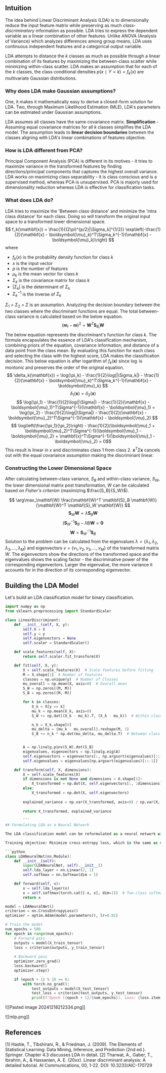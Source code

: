 ## Intuition
The idea behind Linear Discriminant Analysis (LDA) is to dimensionally reduce the input feature matrix while preserving as much *class-discriminatory* information as possible. LDA tries to express the dependent variable as a linear combination of other features. Unlike ANOVA (Analysis of Variance) which analyzes differences among group means, LDA uses continuous independent features and a categorical output variable.

LDA attempts to distance the $k$ classes as much as possible through a linear combination of its features by maximizing the between-class scatter while minimizing within-class scatter. LDA makes an assumption that for each of the $k$ classes, the class conditional densities $p(x∣Y=k)=f_k​(x)$ are multivariate Gaussian distributions.
### Why does LDA make Gaussian assumptions?
One, it makes it mathematically easy to derive a closed-form solution for LDA. Two, through Maximum Likelihood Estimation (MLE), LDA's parameters can be estimated under Gaussian assumptions. 

LDA assumes all classes have the same covariance matrix.
**Simplification** - Assuming equal covariance matrices for all $k$ classes simplifies the LDA model. The assumption leads to **linear decision boundaries** between the classes aligning with LDA's linear combinations of features objective.
### How is LDA different from PCA?
Principal Component Analysis (PCA) is different in its motives - it tries to maximize variance in the transformed features by finding directions/principal components that captures the highest overall variance. LDA works on maximizing class separability - it is class conscious and is a supervised method, whereas PCA is unsupervised. PCA is majorly used for dimensionality reduction whereas LDA is effective for classification tasks.
### What does LDA do?
LDA tries to maximize the 'Between class distance' and minimize the 'intra class distance' for each class. Doing so will transform the original input space to a transformed lower dimensional space.
$$ f_k(\mathbf{x}) = \frac{1}{(2\pi)^{p/2}|\Sigma_k|^{1/2}} \exp\left(-\frac{1}{2}(\mathbf{x} - \boldsymbol{\mu}_k)^T\Sigma_k^{-1}(\mathbf{x} - \boldsymbol{\mu}_k)\right) $$
where
- $f_k​(x)$ is the probability density function for class $k$
- $x$ is the input vector
- $p$ is the number of features
- $\mu_k$​ is the mean vector for class $k$
- $\Sigma_k$ is the covariance matrix for class $k$
- $|\Sigma_k|$ is the determinant of $\Sigma_k$
- $\Sigma_k^{-1}$ is the inverse of $\Sigma_k$

$\Sigma_1$ = $\Sigma_2$ = $\Sigma$ is an assumption. Analyzing the decision boundary between the two classes where the discriminant functions are equal. The total between-class variance is calculated based on the below equation.
$$ (\mathbf{m}_i - \mathbf{m})^2 = \mathbf{W}^T \mathbf{S}_{B_i} \mathbf{W} $$
The below equation represents the discriminant's function for class $k$. The formula encapsulates the essence of LDA's classification mechanism, combining priors of the equation, covariance information, and distance of a data point from the class mean. By evaluating this function for each class and selecting the class with the highest score, LDA makes the classification decision. This below equation is after logarithm of $f_k(\mathbf{x})$ since $\log$ is montonic and preserves the order of the original equation.
$$ \delta_k(\mathbf{x}) = \log(\pi_k) - \frac{1}{2}\log(|\Sigma_k|) - \frac{1}{2}(\mathbf{x} - \boldsymbol{\mu}_k)^T\Sigma_k^{-1}(\mathbf{x} - \boldsymbol{\mu}_k) $$
$$ \delta_1(\mathbf{x}) = \delta_2(\mathbf{x}) $$
$$ \log(\pi_1) - \frac{1}{2}\log(|\Sigma|) - \frac{1}{2}(\mathbf{x} - \boldsymbol{\mu}_1)^T\Sigma^{-1}(\mathbf{x} - \boldsymbol{\mu}_1) = \log(\pi_2) - \frac{1}{2}\log(|\Sigma|) - \frac{1}{2}(\mathbf{x} - \boldsymbol{\mu}_2)^T\Sigma^{-1}(\mathbf{x} - \boldsymbol{\mu}_2) $$
$$ \log\left(\frac{\pi_1}{\pi_2}\right) - \frac{1}{2}(\boldsymbol{\mu}_1 + \boldsymbol{\mu}_2)^T\Sigma^{-1}(\boldsymbol{\mu}_1 - \boldsymbol{\mu}_2) + \mathbf{x}^T\Sigma^{-1}(\boldsymbol{\mu}_1 - \boldsymbol{\mu}_2) = 0$$
This result is linear in $x$ and discriminates class 1 from class 2. $\mathbf{x}^T\Sigma\mathbf{x}$ cancels out with the equal covariance assumption making the discriminant linear.

### Constructing the Lower Dimensional Space
After calculating between-class variance, $S_B$ and within-class variance, $S_W$, the lower dimensional matrix post transformation, $W$ can be calculated based on *Fisher's criterion* (maximizing $\frac{S_B}{S_W}$).

$$ \arg\max_\mathbf{W} \frac{\mathbf{W}^T \mathbf{S}_B \mathbf{W}}{\mathbf{W}^T \mathbf{S}_W \mathbf{W}} $$
$$ \mathbf{S}_W\mathbf{W} = \lambda\mathbf{S}_B\mathbf{W} $$
$$ (\mathbf{S}_W^{-1}\mathbf{S}_B - \lambda\mathbf{I})\mathbf{W} = \mathbf{0} $$
$$ \mathbf{W} = \mathbf{S}_W^{-1}\mathbf{S}_B $$
Solution to the problem can be calculated from the eigenvalues $\lambda = \{\lambda_1, \lambda_2, \lambda_3, \ldots, \lambda_M\}$ and eigenvectors $v = \{v_1, v_2, v_3, \ldots, v_M\}$ of the transformed matrix $W$. The eigenvectors show the directions of the transformed space and the eigenvalues shows the scaling factor - the discriminative power of the corresponding eigenvectors. Larger the eigenvalue, the more variance it accounts for in the direction of its corresponding eigenvector.
## Building the LDA Model
Let's build an LDA classification model for binary classification. 

```python
import numpy as np
from sklearn.preprocessing import StandardScaler

class LinearDiscriminant:
    def __init__(self, X, y):
        self.X = X
        self.y = y
        self.eigenvectors = None
        self.scaler = StandardScaler()

    def scale_features(self, X):
        return self.scaler.fit_transform(X)

    def fit(self, X, y):
        X = self.scale_features(X)  # Scale features before fitting
        M = X.shape[1]  # Number of Features
        classes = np.unique(y)  # Number of Classes
        mu_overall = np.mean(X, axis=0)  # Overall mean
        S_W = np.zeros((M, M))
        S_B = np.zeros((M, M))

        for k in classes:
            X_k = X[y == k]
            mu_k = np.mean(X_k, axis=0)
            S_W += np.dot((X_k - mu_k).T, (X_k - mu_k))  # Within class scatter

            n_k = X_k.shape[0]
            mu_delta = (mu_k - mu_overall).reshape(M, 1)
            S_B += n_k * np.dot(mu_delta, mu_delta.T)  # Between class scatter


        A = np.linalg.pinv(S_W).dot(S_B)
        eigenvalues, eigenvectors = np.linalg.eig(A)
        self.eigenvectors = eigenvectors[:, np.argsort(eigenvalues)[::-1]]  # Sort eigenvectors by eigenvalues (descending order)
        self.eigenvalues = eigenvalues[np.argsort(eigenvalues)[::-1]]

    def transform(self, X, dimensions):
        X = self.scale_features(X)
        if dimensions is not None and dimensions < X.shape[1]:
            X_transformed = np.dot(X, self.eigenvectors[:, :dimensions])
        else:
            X_transformed = np.dot(X, self.eigenvectors)
            
        explained_variance = np.var(X_transformed, axis=0) / np.var(X, axis=0).sum()
        
        return X_transformed, explained_variance
        
        ```
## Formulating LDA as a Neural Network

The LDA classification model can be reformulated as a neural network with a single hidden layer. The input layer corresponds to the input data feature space and the output is a Softmax layer. The hidden layer is a single dense layer with a linear activation function. This layer performs the linear transformation defined by LDA. Weights of this layer correspond to the LDA directions (eigenvectors of the transformed matrix). Output Softmax layer converts the linear projection into class probabilities.

Training objective: Minimize cross-entropy loss, which is the same as maximizing class separability. Unlike LDA which computes a closed-form solution, the neural network can be trained using gradient-based optimizers.

```python
class LDANeuralNet(nn.Module):
    def __init__(self):
        super(LDANeuralNet, self).__init__()
        self.lda_layer = nn.Linear(2, 1)  
        self.softmax = nn.Softmax(dim = 1)

    def forward(self, x):
        x = self.lda_layer(x)
        x = self.softmax(torch.cat([-x, x], dim=1))  # Two-class softmax
        return x

model = LDANeuralNet()
criterion = nn.CrossEntropyLoss()
optimizer = optim.Adam(model.parameters(), lr=0.01)

# Train the model
num_epochs = 500
for epoch in range(num_epochs):
    # Forward pass
    outputs = model(X_train_tensor)
    loss = criterion(outputs, y_train_tensor)
  
    # Backward pass
    optimizer.zero_grad()
    loss.backward()
    optimizer.step()

    if (epoch + 1) % 10 == 0:
        with torch.no_grad():
            test_outputs = model(X_test_tensor)
            test_loss = criterion(test_outputs, y_test_tensor)
            print(f'Epoch [{epoch + 1}/{num_epochs}], Loss: {loss.item():.4f}, Test Loss: {test_loss.item():.4f}')
```
![[Pasted image 20241218212334.png]] 

![[mlp.png]]
## References
[1] Hastie, T., Tibshirani, R., & Friedman, J. (2009). The Elements of Statistical Learning: Data Mining, Inference, and Prediction (2nd ed.). Springer. Chapter 4.3 discusses LDA in detail.
[2] Tharwat, A., Gaber, T., Ibrahim, A., & Hassanien, A. E. (20xx). Linear discriminant analysis: A detailed tutorial. AI Communications, 00, 1-22. DOI: 10.3233/AIC-170729